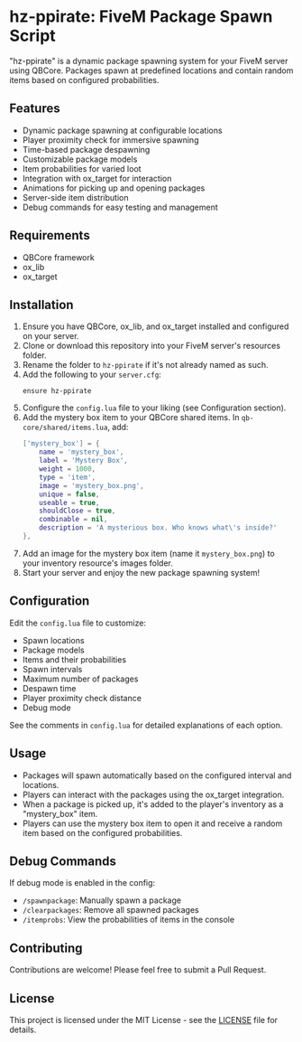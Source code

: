 # hz-ppirate: FiveM Package Spawn Script

"hz-ppirate" is a dynamic package spawning system for your FiveM server using QBCore. Packages spawn at predefined locations and contain random items based on configured probabilities.

## Features

- Dynamic package spawning at configurable locations
- Player proximity check for immersive spawning
- Time-based package despawning
- Customizable package models
- Item probabilities for varied loot
- Integration with ox_target for interaction
- Animations for picking up and opening packages
- Server-side item distribution
- Debug commands for easy testing and management

## Requirements

- QBCore framework
- ox_lib
- ox_target

## Installation

1. Ensure you have QBCore, ox_lib, and ox_target installed and configured on your server.
2. Clone or download this repository into your FiveM server's resources folder.
3. Rename the folder to `hz-ppirate` if it's not already named as such.
4. Add the following to your `server.cfg`:
   ```
   ensure hz-ppirate
   ```
5. Configure the `config.lua` file to your liking (see Configuration section).
6. Add the mystery box item to your QBCore shared items. In `qb-core/shared/items.lua`, add:
   ```lua
   ['mystery_box'] = {
       name = 'mystery_box',
       label = 'Mystery Box',
       weight = 1000,
       type = 'item',
       image = 'mystery_box.png',
       unique = false,
       useable = true,
       shouldClose = true,
       combinable = nil,
       description = 'A mysterious box. Who knows what\'s inside?'
   },
   ```
7. Add an image for the mystery box item (name it `mystery_box.png`) to your inventory resource's images folder.
8. Start your server and enjoy the new package spawning system!

## Configuration

Edit the `config.lua` file to customize:

- Spawn locations
- Package models
- Items and their probabilities
- Spawn intervals
- Maximum number of packages
- Despawn time
- Player proximity check distance
- Debug mode

See the comments in `config.lua` for detailed explanations of each option.

## Usage

- Packages will spawn automatically based on the configured interval and locations.
- Players can interact with the packages using the ox_target integration.
- When a package is picked up, it's added to the player's inventory as a "mystery_box" item.
- Players can use the mystery box item to open it and receive a random item based on the configured probabilities.

## Debug Commands

If debug mode is enabled in the config:

- `/spawnpackage`: Manually spawn a package
- `/clearpackages`: Remove all spawned packages
- `/itemprobs`: View the probabilities of items in the console

## Contributing

Contributions are welcome! Please feel free to submit a Pull Request.

## License

This project is licensed under the MIT License - see the [LICENSE](LICENSE) file for details.